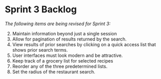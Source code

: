 # Sprint 3 Backlog

_The following items are being revised for Sprint 3:_

2. Maintain information beyond just a single session
3. Allow for pagination of results returned by the search.
4. View results of prior searches by clicking on a quick access list that shows prior search
   terms.
5. User interfaces must look modern and be attractive.
6. Keep track of a grocery list for selected recipes
7. Reorder any of the three predetermined lists.
8. Set the radius of the restaurant search.
